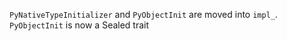 `PyNativeTypeInitializer` and `PyObjectInit` are moved into `impl_`. `PyObjectInit` is now a Sealed trait
